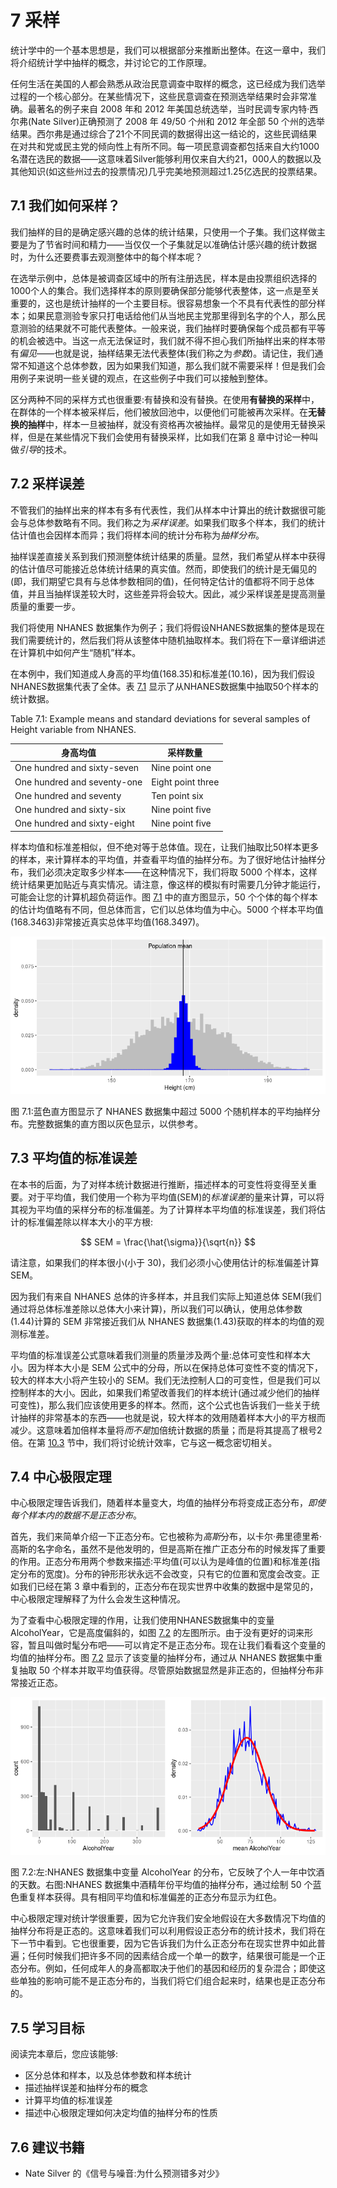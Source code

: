 

# 7 采样

统计学中的一个基本思想是，我们可以根据部分来推断出整体。在这一章中，我们将介绍统计学中抽样的概念，并讨论它的工作原理。

任何生活在美国的人都会熟悉从政治民意调查中取样的概念，这已经成为我们选举过程的一个核心部分。在某些情况下，这些民意调查在预测选举结果时会非常准确。最著名的例子来自 2008 年和 2012 年美国总统选举，当时民调专家内特·西尔弗(Nate Silver)正确预测了 2008 年 49/50 个州和 2012 年全部 50 个州的选举结果。西尔弗是通过综合了21个不同民调的数据得出这一结论的，这些民调结果在对共和党或民主党的倾向性上有所不同。每一项民意调查都包括来自大约1000名潜在选民的数据——这意味着Silver能够利用仅来自大约21，000人的数据以及其他知识(如这些州过去的投票情况)几乎完美地预测超过1.25亿选民的投票结果。



## 7.1 我们如何采样？

我们抽样的目的是确定感兴趣的总体的统计结果，只使用一个子集。我们这样做主要是为了节省时间和精力——当仅仅一个子集就足以准确估计感兴趣的统计数据时，为什么还要费事去观测整体中的每个样本呢？

在选举示例中，总体是被调查区域中的所有注册选民，样本是由投票组织选择的1000个人的集合。我们选择样本的原则要确保部分能够代表整体，这一点是至关重要的，这也是统计抽样的一个主要目标。很容易想象一个不具有代表性的部分样本；如果民意测验专家只打电话给他们从当地民主党那里得到名字的个人，那么民意测验的结果就不可能代表整体。一般来说，我们抽样时要确保每个成员都有平等的机会被选中。当这一点无法保证时，我们就不得不担心我们所抽样出来的样本带有*偏见*——也就是说，抽样结果无法代表整体(我们称之为*参数*)。请记住，我们通常不知道这个总体参数，因为如果我们知道，那么我们就不需要采样！但是我们会用例子来说明一些关键的观点，在这些例子中我们可以接触到整体。

区分两种不同的采样方式也很重要:有替换和没有替换。在使用**有替换的采样**中，在群体的一个样本被采样后，他们被放回池中，以便他们可能被再次采样。在**无替换的抽样**中，样本一旦被抽样，就没有资格再次被抽样。最常见的是使用无替换采样，但是在某些情况下我们会使用有替换采样，比如我们在第 [8](#resampling-and-simulation) 章中讨论一种叫做*引导*的技术。





## 7.2 采样误差

不管我们的抽样出来的样本有多有代表性，我们从样本中计算出的统计数据很可能会与总体参数略有不同。我们称之为*采样误差*。如果我们取多个样本，我们的统计估计值也会因样本而异；我们将样本间的统计分布称为*抽样分布*。

抽样误差直接关系到我们预测整体统计结果的质量。显然，我们希望从样本中获得的估计值尽可能接近总体统计结果的真实值。然而，即使我们的统计是无偏见的(即，我们期望它具有与总体参数相同的值)，任何特定估计的值都将不同于总体值，并且当抽样误差较大时，这些差异将会较大。因此，减少采样误差是提高测量质量的重要一步。

我们将使用 NHANES 数据集作为例子；我们将假设NHANES数据集的整体是现在我们需要统计的，然后我们将从该整体中随机抽取样本。我们将在下一章详细讲述在计算机中如何产生“随机”样本。

在本例中，我们知道成人身高的平均值(168.35)和标准差(10.16)，因为我们假设NHANES数据集代表了全体。表 [7.1](#tab:sampleExample) 显示了从NHANES数据集中抽取50个样本的统计数据。

<caption>Table 7.1: Example means and standard deviations for several samples of Height variable from NHANES.</caption>

| 身高均值 | 采样数量 |
| --- | --- |
| One hundred and sixty-seven | Nine point one |
| One hundred and seventy-one | Eight point three |
| One hundred and seventy | Ten point six |
| One hundred and sixty-six | Nine point five |
| One hundred and sixty-eight | Nine point five |

样本均值和标准差相似，但不绝对等于总体值。现在，让我们抽取比50样本更多的样本，来计算样本的平均值，并查看平均值的抽样分布。为了很好地估计抽样分布，我们必须决定取多少样本——在这种情况下，我们将取 5000 个样本，这样统计结果更加贴近与真实情况。请注意，像这样的模拟有时需要几分钟才能运行，可能会让您的计算机超负荷运作。图 [7.1](#fig:samplePlot) 中的直方图显示，50 个个体的每个样本的估计均值略有不同，但总体而言，它们以总体均值为中心。5000 个样本平均值(168.3463)非常接近真实总体平均值(168.3497)。

![The blue histogram shows the sampling distribution of the mean over 5000 random samples from the NHANES dataset.  The histogram for the full dataset is shown in gray for reference.](img/file41.png)

图 7.1:蓝色直方图显示了 NHANES 数据集中超过 5000 个随机样本的平均抽样分布。完整数据集的直方图以灰色显示，以供参考。





## 7.3 平均值的标准误差

在本书的后面，为了对样本统计数据进行推断，描述样本的可变性将变得至关重要。对于平均值，我们使用一个称为平均值(SEM)的*标准误差*的量来计算，可以将其视为平均值的采样分布的标准偏差。为了计算样本平均值的标准误差，我们将估计的标准偏差除以样本大小的平方根:


$$
SEM = \frac{\hat{\sigma}}{\sqrt{n}}
$$

请注意，如果我们的样本很小(小于 30)，我们必须小心使用估计的标准偏差计算 SEM。

因为我们有来自 NHANES 总体的许多样本，并且我们实际上知道总体 SEM(我们通过将总体标准差除以总体大小来计算)，所以我们可以确认，使用总体参数(1.44)计算的 SEM 非常接近我们从 NHANES 数据集(1.43)获取的样本的均值的观测标准差。

平均值的标准误差公式意味着我们测量的质量涉及两个量:总体可变性和样本大小。因为样本大小是 SEM 公式中的分母，所以在保持总体可变性不变的情况下，较大的样本大小将产生较小的 SEM。我们无法控制人口的可变性，但是我们可以控制样本的大小。因此，如果我们希望改善我们的样本统计(通过减少他们的抽样可变性)，那么我们应该使用更多的样本。然而，这个公式也告诉我们一些关于统计抽样的非常基本的东西——也就是说，较大样本的效用随着样本大小的平方根而减少。这意味着加倍样本量将*而不是*加倍统计数据的质量；而是将其提高了根号2倍。在第 [10.3](#statistical-power) 节中，我们将讨论统计效率，它与这一概念密切相关。





## 7.4 中心极限定理

中心极限定理告诉我们，随着样本量变大，均值的抽样分布将变成正态分布，*即使每个样本内的数据不是正态分布*。

首先，我们来简单介绍一下正态分布。它也被称为*高斯*分布，以卡尔·弗里德里希·高斯的名字命名，虽然不是他发明的，但是高斯在推广正态分布的时候发挥了重要的作用。正态分布用两个参数来描述:平均值(可以认为是峰值的位置)和标准差(指定分布的宽度)。分布的钟形形状永远不会改变，只有它的位置和宽度会改变。正如我们已经在第 3 章中看到的，正态分布在现实世界中收集的数据中是常见的，中心极限定理解释了为什么会发生这种情况。

为了查看中心极限定理的作用，让我们使用NHANES数据集中的变量AlcoholYear，它是高度偏斜的，如图 [7.2](#fig:alcDist50) 的左图所示。由于没有更好的词来形容，暂且叫做时髦分布吧——可以肯定不是正态分布。现在让我们看看这个变量的均值的抽样分布。图 [7.2](#fig:alcDist50) 显示了该变量的抽样分布，通过从 NHANES 数据集中重复抽取 50 个样本并取平均值获得。尽管原始数据显然是非正态的，但抽样分布非常接近正态。

![Left: Distribution of the variable AlcoholYear in the NHANES dataset, which reflects the number of days that the individual drank in a year. Right: The sampling distribution of the mean for AlcoholYear in the NHANES dataset, obtained by drawing repeated samples of size 50, in blue.  The normal distribution with the same mean and standard deviation is shown in red.](img/file42.png)

图 7.2:左:NHANES 数据集中变量 AlcoholYear 的分布，它反映了个人一年中饮酒的天数。右图:NHANES 数据集中酒精年份平均值的抽样分布，通过绘制 50 个蓝色重复样本获得。具有相同平均值和标准偏差的正态分布显示为红色。

中心极限定理对统计学很重要，因为它允许我们安全地假设在大多数情况下均值的抽样分布将是正态的。这意味着我们可以利用假设正态分布的统计技术，我们将在下一节中看到。它也很重要，因为它告诉我们为什么正态分布在现实世界中如此普遍；任何时候我们把许多不同的因素结合成一个单一的数字，结果很可能是一个正态分布。例如，任何成年人的身高都取决于他们的基因和经历的复杂混合；即使这些单独的影响可能不是正态分布的，当我们将它们组合起来时，结果也是正态分布的。





## 7.5 学习目标

阅读完本章后，您应该能够:

*   区分总体和样本，以及总体参数和样本统计
*   描述抽样误差和抽样分布的概念
*   计算平均值的标准误差
*   描述中心极限定理如何决定均值的抽样分布的性质





## 7.6 建议书籍

*   Nate Silver 的《信号与噪音:为什么预测错多对少》



